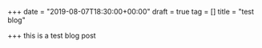 +++
date = "2019-08-07T18:30:00+00:00"
draft = true
tag = []
title = "test blog"

+++
this is a test blog post